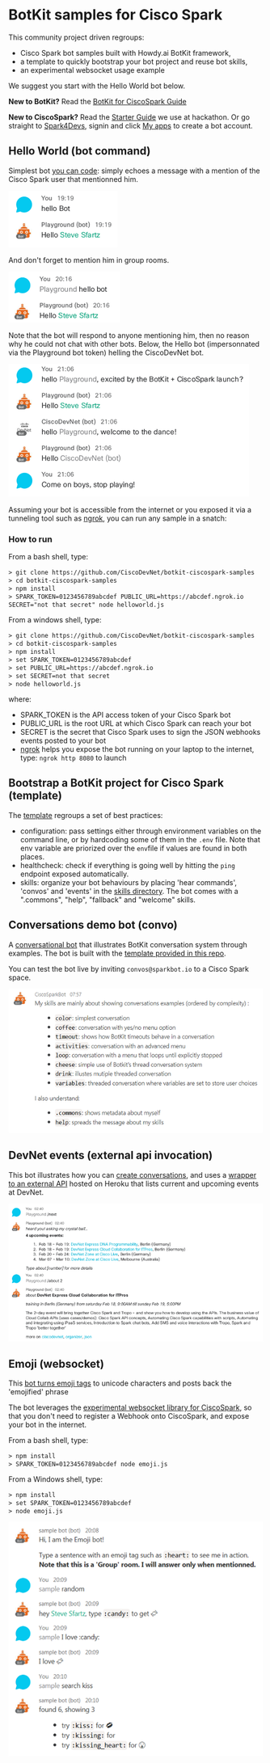 # BotKit samples for Cisco Spark

This community project driven regroups:
- Cisco Spark bot samples built with Howdy.ai BotKit framework, 
- a template to quickly bootstrap your bot project and reuse bot skills,
- an experimental websocket usage example

We suggest you start with the Hello World bot below.

**New to BotKit?**
Read the [BotKit for CiscoSpark Guide](https://github.com/howdyai/botkit/blob/master/docs/readme-ciscospark.md)

**New to CiscoSpark?**
Read the [Starter Guide](https://github.com/ObjectIsAdvantag/hackathon-resources#cisco-spark-starter-guide-chat-calls-meetings) we use at hackathon. Or go straight to [Spark4Devs](https://developer.ciscospark.com), signin and click [My apps](https://developer.ciscospark.com/apps.html) to create a bot account.


## Hello World (bot command)

Simplest bot [you can code](helloworld.js#L62): simply echoes a message with a mention of the Cisco Spark user that mentionned him.

![hello-bot-direct](docs/img/hello-bot-direct.png)

And don't forget to mention him in group rooms.

![hello-bot-group](docs/img/hello-bot-group.png)

Note that the bot will respond to anyone mentioning him,
then no reason why he could not chat with other bots.
Below, the Hello bot (impersonnated via the Playground bot token) helling the CiscoDevNet bot.

![hello-bot-playing](docs/img/hello-bot-playing.png)

Assuming your bot is accessible from the internet or you exposed it via a tunneling tool such as [ngrok](https://ngrok.com), you can run any sample in a snatch:

### How to run 

From a bash shell, type:

```shell
> git clone https://github.com/CiscoDevNet/botkit-ciscospark-samples
> cd botkit-ciscospark-samples
> npm install
> SPARK_TOKEN=0123456789abcdef PUBLIC_URL=https://abcdef.ngrok.io SECRET="not that secret" node helloworld.js
```

From a windows shell, type:

```shell
> git clone https://github.com/CiscoDevNet/botkit-ciscospark-samples
> cd botkit-ciscospark-samples
> npm install
> set SPARK_TOKEN=0123456789abcdef
> set PUBLIC_URL=https://abcdef.ngrok.io
> set SECRET=not that secret
> node helloworld.js
```

where:

- SPARK_TOKEN is the API access token of your Cisco Spark bot
- PUBLIC_URL is the root URL at which Cisco Spark can reach your bot
- SECRET is the secret that Cisco Spark uses to sign the JSON webhooks events posted to your bot
- [ngrok](http://ngrok.com) helps you expose the bot running on your laptop to the internet, type: `ngrok http 8080` to launch


## Bootstrap a BotKit project for Cisco Spark (template)

The [template](template/) regroups a set of best practices:
- configuration: pass settings either through environment variables on the command line, or by hardcoding some of them in the `.env` file. Note that env variable are priorized over the `env`file if values are found in both places.
- healthcheck: check if everything is going well by hitting the `ping` endpoint exposed automatically. 
- skills: organize your bot behaviours by placing 'hear commands', 'convos' and 'events' in the [skills directory](template/skills/). The bot comes with a ".commons", "help", "fallback" and "welcome" skills.


## Conversations demo bot (convo)

A [conversational bot](convo/) that illustrates BotKit conversation system through examples. The bot is built with the [template provided in this repo](template/).

You can test the bot live by inviting `convos@sparkbot.io` to a Cisco Spark space.

![convo](docs/img/convo.png)


## DevNet events (external api invocation)

This bot illustrates how you can [create conversations](externalapi/bot.js#L117),
and uses a [wrapper to an external API](externalapi/events.js) hosted on Heroku that lists current and upcoming events at DevNet.

![devnet-botkit](docs/img/devnet-botkit-convo.png)


## Emoji (websocket)

This [bot turns emoji tags](emoji.js#58) to unicode characters and posts back the 'emojified' phrase

The bot leverages the [experimental websocket library for CiscoSpark](https://github.com/marchfederico/ciscospark-websocket-events),
so that you don't need to register a Webhook onto CiscoSpark, and expose your bot in the internet.

From a bash shell, type:

```shell
> npm install
> SPARK_TOKEN=0123456789abcdef node emoji.js
```

From a Windows shell, type:

```shell
> npm install
> set SPARK_TOKEN=0123456789abcdef
> node emoji.js
```

![emoji](docs/img/emoji-websocket.png)